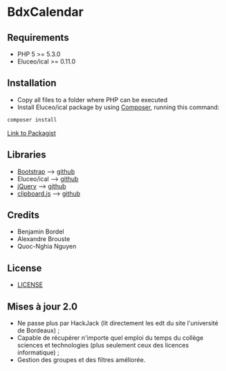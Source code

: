 # BdxCalendar

## Requirements
  - PHP 5 >= 5.3.0
  - Eluceo/ical >= 0.11.0

## Installation
  - Copy all files to a folder where PHP can be executed
  - Install Eluceo/ical package by using [Composer](http://getcomposer.org), running this command:

```sh
composer install
```

[Link to Packagist](https://packagist.org/packages/eluceo/ical)

## Libraries
  - [Bootstrap](https://getbootstrap.com) --> [github](https://github.com/twbs/bootstrap)
  - Eluceo/ical --> [github](https://github.com/markuspoerschke/iCal)
  - [jQuery](https://jquery.com/) --> [github](https://github.com/jquery/jquery)
  - [clipboard.js](https://clipboardjs.com/) --> [github](https://github.com/zenorocha/clipboard.js/)

## Credits
  - Benjamin Bordel
  - Alexandre Brouste
  - Quoc-Nghia Nguyen
  
## License
  - [LICENSE](https://github.com/Slummp/BdxCalendar/blob/master/LICENSE)
  
## Mises à jour 2.0
  - Ne passe plus par HackJack (lit directement les edt du site l'université de Bordeaux) ;
  - Capable de récupérer n'importe quel emploi du temps du collège sciences et technologies (plus seulement ceux des licences informatique) ;
  - Gestion des groupes et des filtres améliorée.